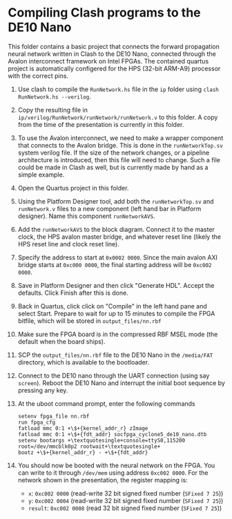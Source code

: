 Compiling Clash programs to the DE10 Nano
=========================================

This folder contains a basic project that connects the forward propagation
neural network written in Clash to the DE10 Nano, connected through the Avalon
interconnect framework on Intel FPGAs. The contained quartus project is
automatically configered for the HPS (32-bit ARM-A9) processor with the correct
pins.

1. Use clash to compile the `RunNetwork.hs` file in the `ip` folder using
   `clash RunNetwork.hs --verilog`.
2. Copy the resulting file in `ip/verilog/RunNetwork/runNetwork/runNetwork.v`
   to this folder. A copy from the time of the presentation is currently in
   this folder.
3. To use the Avalon interconnect, we need to make a wrapper component that
   connects to the Avalon bridge. This is done in the `runNetworkTop.sv` system
   verilog file. If the size of the network changes, or a pipeline architecture
   is introduced, then this file will need to change. Such a file could be made
   in Clash as well, but is currently made by hand as a simple example.
4. Open the Quartus project in this folder.
5. Using the Platform Designer tool, add both the `runNetworkTop.sv` and
   `runNetwork.v` files to a new component (left hand bar in Platform
   designer). Name this component `runNetworkAVS`.
6. Add the `runNetworkAVS` to the block diagram. Connect it to the master
   clock, the HPS avalon master bridge, and whatever reset line (likely the HPS
   reset line and clock reset line). 
7. Specify the address to start at `0x0002 0000`. Since the main avalon AXI
   bridge starts at `0xc000 0000`, the final starting address will be `0xc002 0000`.
8. Save in Platform Designer and then click "Generate HDL". Accept the
   defaults. Click Finish after this is done.
9. Back in Quartus, click click on "Compile" in the left hand pane and select
   Start. Prepare to wait for up to 15 minutes to compile the FPGA bitfile,
   which will be stored in `output_files/nn.rbf`
10. Make sure the FPGA board is in the compressed RBF MSEL mode (the default
    when the board ships).
11. SCP the `output_files/nn.rbf` file to the DE10 Nano in the `/media/FAT`
    directory, which is available to the bootloader.
12. Connect to the DE10 nano through the UART connection (using say `screen`).
    Reboot the DE10 Nano and interrupt the initial boot sequence by pressing
    any key.
13. At the uboot command prompt, enter the following commands

    ```
    setenv fpga_file nn.rbf
    run fpga_cfg
    fatload mmc 0:1 +\$+{kernel_addr_r} zImage
    fatload mmc 0:1 +\$+{fdt_addr} socfpga_cyclone5_de10_nano.dtb
    setenv bootargs +\textquotesingle+console=ttyS0,115200 root=/dev/mmcblk0p2 rootwait+\textquotesingle+
    bootz +\$+{kernel_addr_r} - +\$+{fdt_addr}
    ```

14. You should now be booted with the neural network on the FPGA. You can write
    to it through `/dev/mem` using address `0xc002 0000`. For the network shown
    in the presentation, the register mapping is:

    - `x`: `0xc002 0000` (read-write 32 bit signed fixed number (`SFixed 7 25`))
    - `y`: `0xc002 0004` (read-write 32 bit signed fixed number (`SFixed 7 25`))
    - `result`: `0xc002 0008` (read 32 bit signed fixed number (`SFixed 7 25`))
